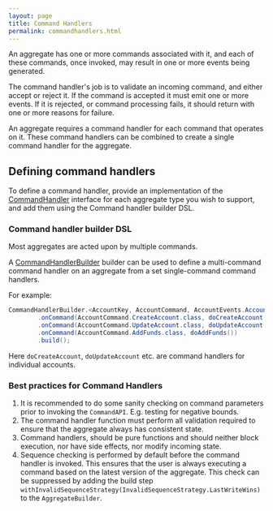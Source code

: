 ```yaml
---
layout: page
title: Command Handlers
permalink: commandhandlers.html
---
```


An aggregate has one or more commands associated with it, and each of these commands, once invoked, may result in one or more events being generated.

The command handler's job is to validate an incoming command, and either accept or reject it. If the command is accepted it must emit one or 
more events. If it is rejected, or command processing fails, it should return with one or more reasons for failure.

An aggregate requires a command handler for each command that operates on it. These command handlers can be combined to create a single command handler for the aggregate.

## Defining command handlers

To define a command handler, provide an implementation of the [CommandHandler](/simplesource-command-api/src/main/java/io/simplesource/api/CommandHandler.java)
interface for each aggregate type you wish to support, and add them using the Command handler builder DSL.

### Command handler builder DSL

Most aggregates are acted upon by multiple commands. 

A [CommandHandlerBuilder](/simplesource-command-api/src/main/java/io/simplesource/dsl/CommandHandlerBuilder.java)
builder can be used to define a multi-command command handler on an aggregate from a set single-command command handlers.

For example:

```java
CommandHandlerBuilder.<AccountKey, AccountCommand, AccountEvents.AccountEvent, Optional<Account>>newBuilder()
        .onCommand(AccountCommand.CreateAccount.class, doCreateAccount())
        .onCommand(AccountCommand.UpdateAccount.class, doUpdateAccount())
        .onCommand(AccountCommand.AddFunds.class, doAddFunds())
        .build();
```

Here `doCreateAccount`, `doUpdateAccount` etc. are command handlers for individual accounts.


### Best practices for Command Handlers

1. It is recommended to do some sanity checking on command parameters prior to invoking the `CommandAPI`. E.g. testing for negative bounds.
1. The command handler function must perform all validation required to ensure that the aggregate always has consistent state.
1. Command handlers, should be pure functions and should neither block execution, nor have side effects, nor modify incoming state.
1. Sequence checking is performed by default before the command handler is invoked. This ensures that the user is always executing a command 
based on the latest version of the aggregate. This check can be suppressed by adding the build step `withInvalidSequenceStrategy(InvalidSequenceStrategy.LastWriteWins)` to the `AggregateBuilder`. 